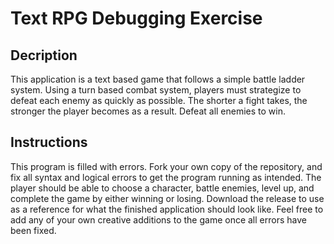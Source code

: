 # Text RPG Debugging Exercise
## Decription
This application is a text based game that follows a simple battle ladder system. Using a turn based combat system, players must strategize to defeat each enemy as quickly as possible. The shorter a fight takes, the stronger the player becomes as a result. Defeat all enemies to win.
 
 ## Instructions
 This program is filled with errors. Fork your own copy of the repository, and fix all syntax and logical errors to get the program running as intended. The player should be able to choose a character, battle enemies, level up, and complete the game by either winning or losing. 
 Download the release to use as a reference for what the finished application should look like. Feel free to add any of your own creative additions to the game once all errors have been fixed.
